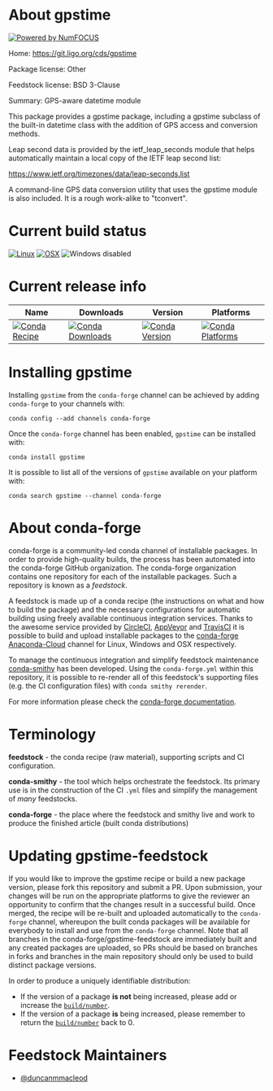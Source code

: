 About gpstime
=============

[![Powered by NumFOCUS](https://img.shields.io/badge/powered%20by-NumFOCUS-orange.svg?style=flat&colorA=E1523D&colorB=007D8A)](http://numfocus.org)

Home: https://git.ligo.org/cds/gpstime

Package license: Other

Feedstock license: BSD 3-Clause

Summary: GPS-aware datetime module

This package provides a gpstime package, including a gpstime subclass
of the built-in datetime class with the addition of GPS access and
conversion methods.

Leap second data is provided by the ietf_leap_seconds module that
helps automatically maintain a local copy of the IETF leap second
list:

  https://www.ietf.org/timezones/data/leap-seconds.list

A command-line GPS data conversion utility that uses the gpstime
module is also included.  It is a rough work-alike to "tconvert".


Current build status
====================

[![Linux](https://img.shields.io/circleci/project/github/conda-forge/gpstime-feedstock/master.svg?label=Linux)](https://circleci.com/gh/conda-forge/gpstime-feedstock)
[![OSX](https://img.shields.io/travis/conda-forge/gpstime-feedstock/master.svg?label=macOS)](https://travis-ci.org/conda-forge/gpstime-feedstock)
![Windows disabled](https://img.shields.io/badge/Windows-disabled-lightgrey.svg)

Current release info
====================

| Name | Downloads | Version | Platforms |
| --- | --- | --- | --- |
| [![Conda Recipe](https://img.shields.io/badge/recipe-gpstime-green.svg)](https://anaconda.org/conda-forge/gpstime) | [![Conda Downloads](https://img.shields.io/conda/dn/conda-forge/gpstime.svg)](https://anaconda.org/conda-forge/gpstime) | [![Conda Version](https://img.shields.io/conda/vn/conda-forge/gpstime.svg)](https://anaconda.org/conda-forge/gpstime) | [![Conda Platforms](https://img.shields.io/conda/pn/conda-forge/gpstime.svg)](https://anaconda.org/conda-forge/gpstime) |

Installing gpstime
==================

Installing `gpstime` from the `conda-forge` channel can be achieved by adding `conda-forge` to your channels with:

```
conda config --add channels conda-forge
```

Once the `conda-forge` channel has been enabled, `gpstime` can be installed with:

```
conda install gpstime
```

It is possible to list all of the versions of `gpstime` available on your platform with:

```
conda search gpstime --channel conda-forge
```


About conda-forge
=================

conda-forge is a community-led conda channel of installable packages.
In order to provide high-quality builds, the process has been automated into the
conda-forge GitHub organization. The conda-forge organization contains one repository
for each of the installable packages. Such a repository is known as a *feedstock*.

A feedstock is made up of a conda recipe (the instructions on what and how to build
the package) and the necessary configurations for automatic building using freely
available continuous integration services. Thanks to the awesome service provided by
[CircleCI](https://circleci.com/), [AppVeyor](https://www.appveyor.com/)
and [TravisCI](https://travis-ci.org/) it is possible to build and upload installable
packages to the [conda-forge](https://anaconda.org/conda-forge)
[Anaconda-Cloud](https://anaconda.org/) channel for Linux, Windows and OSX respectively.

To manage the continuous integration and simplify feedstock maintenance
[conda-smithy](https://github.com/conda-forge/conda-smithy) has been developed.
Using the ``conda-forge.yml`` within this repository, it is possible to re-render all of
this feedstock's supporting files (e.g. the CI configuration files) with ``conda smithy rerender``.

For more information please check the [conda-forge documentation](https://conda-forge.org/docs/).

Terminology
===========

**feedstock** - the conda recipe (raw material), supporting scripts and CI configuration.

**conda-smithy** - the tool which helps orchestrate the feedstock.
                   Its primary use is in the construction of the CI ``.yml`` files
                   and simplify the management of *many* feedstocks.

**conda-forge** - the place where the feedstock and smithy live and work to
                  produce the finished article (built conda distributions)


Updating gpstime-feedstock
==========================

If you would like to improve the gpstime recipe or build a new
package version, please fork this repository and submit a PR. Upon submission,
your changes will be run on the appropriate platforms to give the reviewer an
opportunity to confirm that the changes result in a successful build. Once
merged, the recipe will be re-built and uploaded automatically to the
`conda-forge` channel, whereupon the built conda packages will be available for
everybody to install and use from the `conda-forge` channel.
Note that all branches in the conda-forge/gpstime-feedstock are
immediately built and any created packages are uploaded, so PRs should be based
on branches in forks and branches in the main repository should only be used to
build distinct package versions.

In order to produce a uniquely identifiable distribution:
 * If the version of a package **is not** being increased, please add or increase
   the [``build/number``](https://conda.io/docs/user-guide/tasks/build-packages/define-metadata.html#build-number-and-string).
 * If the version of a package **is** being increased, please remember to return
   the [``build/number``](https://conda.io/docs/user-guide/tasks/build-packages/define-metadata.html#build-number-and-string)
   back to 0.

Feedstock Maintainers
=====================

* [@duncanmmacleod](https://github.com/duncanmmacleod/)

